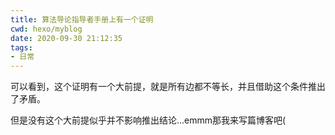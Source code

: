 ```yaml
---
title: 算法导论指导者手册上有一个证明
cwd: hexo/myblog
date: 2020-09-30 21:12:35
tags:
- 日常
---
```


可以看到，这个证明有一个大前提，就是所有边都不等长，并且借助这个条件推出了矛盾。

但是没有这个大前提似乎并不影响推出结论...emmm那我来写篇博客吧\(

